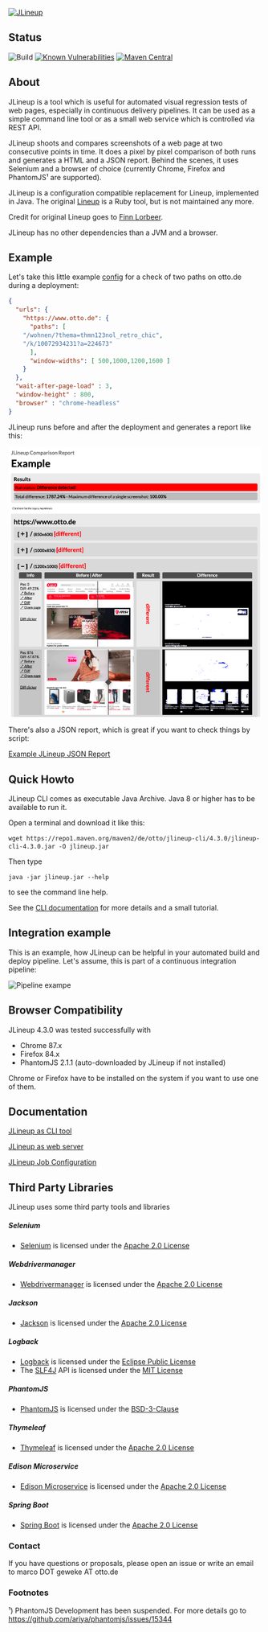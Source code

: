 [![JLineup](docs/jlineup-logo_small.png)](#)

## Status

![Build](https://github.com/otto-de/jlineup/workflows/Build/badge.svg)
[![Known Vulnerabilities](https://snyk.io/test/github/otto-de/jlineup/badge.svg?targetFile=build.gradle)](https://snyk.io/test/github/otto-de/jlineup?targetFile=build.gradle)
[![Maven Central](https://maven-badges.herokuapp.com/maven-central/de.otto/jlineup-cli/badge.svg)](https://maven-badges.herokuapp.com/maven-central/de.otto/jlineup-cli)
<!--- [![Dependency Status](https://www.versioneye.com/user/projects/58175e12d33a712754f2ab3d/badge.svg?style=flat-square)](https://www.versioneye.com/user/projects/58175e12d33a712754f2ab3d)) -->

## About

JLineup is a tool which is useful for automated visual regression tests of web pages, especially in continuous delivery pipelines.
It can be used as a simple command line tool or as a small web service which is controlled via REST API.

JLineup shoots and compares screenshots of a web page at two consecutive points in time.
It does a pixel by pixel comparison of both runs and generates a HTML and a JSON report.
Behind the scenes, it uses Selenium and a browser of choice (currently Chrome, Firefox and
PhantomJS¹ are supported).

JLineup is a configuration compatible replacement
for Lineup, implemented in Java. The original
[Lineup](https://github.com/otto-de/lineup) is
a Ruby tool, but is not maintained any more.

Credit for original Lineup goes to [Finn Lorbeer](http://www.lor.beer/).

JLineup has no other dependencies than a JVM and a browser.

## Example

Let's take this little example [config](docs/CONFIGURATION.md) for a check of two paths on otto.de during a deployment:

```json
{
  "urls": {
    "https://www.otto.de": {
      "paths": [ 
	"/wohnen/?thema=thmn123nol_retro_chic",
	"/k/10072934231?a=224673"
      ],
      "window-widths": [ 500,1000,1200,1600 ]
    }
  },
  "wait-after-page-load" : 3,
  "window-height" : 800,
  "browser" : "chrome-headless"
}
```

JLineup runs before and after the deployment and generates a report like this:

[![Screenshot of HTML report](docs/html-report.png)](https://otto-de.github.io/jlineup/docs/example-report/report.html)

There's also a JSON report, which is great if you want to check things by script:

[Example JLineup JSON Report](docs/example-report/report.json)

## Quick Howto

JLineup CLI comes as executable Java Archive. Java 8 or higher has to be available to run it.

Open a terminal and download it like this:

    wget https://repo1.maven.org/maven2/de/otto/jlineup-cli/4.3.0/jlineup-cli-4.3.0.jar -O jlineup.jar

Then type

    java -jar jlineup.jar --help

to see the command line help.

See the [CLI documentation](docs/CLI.md) for more details and a small tutorial.

## Integration example

This is an example, how JLineup can be helpful in your automated build and deploy pipeline.
Let's assume, this is part of a continuous integration pipeline:

![Pipeline exampe](docs/pipeline-example.png)

## Browser Compatibility

JLineup 4.3.0 was tested successfully with

* Chrome 87.x
* Firefox 84.x
* PhantomJS 2.1.1 (auto-downloaded by JLineup if not installed)
        
Chrome or Firefox have to be installed on the system if you want to use one of them.

## Documentation

[JLineup as CLI tool](docs/CLI.md)

[JLineup as web server](docs/WEB.md)

[JLineup Job Configuration](docs/CONFIGURATION.md)

## Third Party Libraries

JLineup uses some third party tools and libraries

##### Selenium

* [Selenium](http://www.seleniumhq.org/) is licensed under the [Apache 2.0 License](http://www.apache.org/licenses/LICENSE-2.0)

##### Webdrivermanager

* [Webdrivermanager](https://github.com/bonigarcia/webdrivermanager) is licensed under the [Apache 2.0 License](http://www.apache.org/licenses/LICENSE-2.0)

##### Jackson

* [Jackson](https://github.com/FasterXML/jackson) is licensed under the [Apache 2.0 License](http://www.apache.org/licenses/LICENSE-2.0) 

##### Logback

* [Logback](http://logback.qos.ch/) is licensed under the [Eclipse Public License](http://www.eclipse.org/legal/epl-v10.html)
* The [SLF4J](http://www.slf4j.org) API is licensed under the [MIT License](http://www.slf4j.org/license.html)

##### PhantomJS

* [PhantomJS](http://phantomjs.org/) is licensed under the [BSD-3-Clause](https://github.com/ariya/phantomjs/blob/master/LICENSE.BSD)

##### Thymeleaf

* [Thymeleaf](http://www.thymeleaf.org/) is licensed under the [Apache 2.0 License](http://www.apache.org/licenses/LICENSE-2.0)


##### Edison Microservice

* [Edison Microservice](https://github.com/otto-de/edison-microservice) is licensed under the [Apache 2.0 License](http://www.apache.org/licenses/LICENSE-2.0)

##### Spring Boot

* [Spring Boot](http://spring.io/projects/spring-boot) is licensed under the [Apache 2.0 License](http://www.apache.org/licenses/LICENSE-2.0)



### Contact

If you have questions or proposals, please open an issue or write an email to marco DOT geweke AT otto.de

### Footnotes

¹) PhantomJS Development has been suspended. For more details go to https://github.com/ariya/phantomjs/issues/15344


